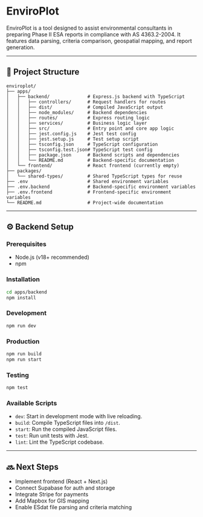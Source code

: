 
# EnviroPlot

EnviroPlot is a tool designed to assist environmental consultants in preparing Phase II ESA reports in compliance with AS 4363.2-2004. It features data parsing, criteria comparison, geospatial mapping, and report generation.

---

## 📁 Project Structure

```
enviroplot/
├── apps/
│   ├── backend/              # Express.js backend with TypeScript
│   │   ├── controllers/      # Request handlers for routes
│   │   ├── dist/             # Compiled JavaScript output
│   │   ├── node_modules/     # Backend dependencies
│   │   ├── routes/           # Express routing logic
│   │   ├── services/         # Business logic layer
│   │   ├── src/              # Entry point and core app logic
│   │   ├── jest.config.js    # Jest test config
│   │   ├── jest.setup.js     # Test setup script
│   │   ├── tsconfig.json     # TypeScript configuration
│   │   ├── tsconfig.test.json# TypeScript test config
│   │   ├── package.json      # Backend scripts and dependencies
│   │   └── README.md         # Backend-specific documentation
│   └── frontend/             # React frontend (currently empty)
├── packages/
│   └── shared-types/         # Shared TypeScript types for reuse
├── .env                      # Shared environment variables
├── .env.backend              # Backend-specific environment variables
├── .env.frontend             # Frontend-specific environment variables
└── README.md                 # Project-wide documentation
```

---

## ⚙️ Backend Setup

### Prerequisites
- Node.js (v18+ recommended)
- npm

### Installation
```bash
cd apps/backend
npm install
```

### Development
```bash
npm run dev
```

### Production
```bash
npm run build
npm run start
```

### Testing
```bash
npm test
```

### Available Scripts
- `dev`: Start in development mode with live reloading.
- `build`: Compile TypeScript files into `/dist`.
- `start`: Run the compiled JavaScript files.
- `test`: Run unit tests with Jest.
- `lint`: Lint the TypeScript codebase.

---

## 🔜 Next Steps

- Implement frontend (React + Next.js)
- Connect Supabase for auth and storage
- Integrate Stripe for payments
- Add Mapbox for GIS mapping
- Enable ESdat file parsing and criteria matching
